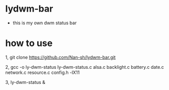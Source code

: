 # lydwm-bar

- this is my own dwm status bar

# how to use
1, git clone https://github.com/Nan-sh/lydwm-bar.git

2, gcc -o ly-dwm-status ly-dwm-status.c alsa.c backlight.c battery.c date.c network.c resource.c config.h -lX11

3, ly-dwm-status &
